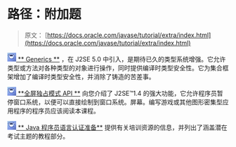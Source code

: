 # 路径：附加题

> 原文： [https://docs.oracle.com/javase/tutorial/extra/index.html](https://docs.oracle.com/javase/tutorial/extra/index.html)

[![trail icon](img/6701b9a7baaf24d8cc41f70c529f43f8.jpg) ** Generics **](generics/index.html) ，在 J2SE 5.0 中引入，是期待已久的类型系统增强。它允许类型或方法对各种类型的对象进行操作，同时提供编译时类型安全性。它为集合框架增加了编译时类型安全性，并消除了铸造的苦差事。

[![trail icon](img/6701b9a7baaf24d8cc41f70c529f43f8.jpg) **全屏独占模式 API **](fullscreen/index.html) 向您介绍了 J2SE™1.4 的强大功能，它允许程序员暂停窗口系统，以便可以直接绘制到窗口系统。屏幕。编写游戏或其他图形密集型应用程序的程序员应该阅读本课程。

[![trail icon](img/6701b9a7baaf24d8cc41f70c529f43f8.jpg) ** Java 程序员语言认证准备**](certification/index.html) 提供有关培训资源的信息，并列出了涵盖潜在考试主题的教程部分。